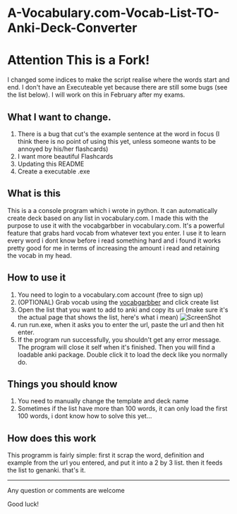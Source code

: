 # A-Vocabulary.com-Vocab-List-TO-Anki-Deck-Converter
# Attention This is a Fork!
I changed some indices to make the script realise where the words start and end. I don't have an Executeable yet because there are still some bugs (see the list below). I will work on this in February after my exams.
## What I want to change.
1. There is a bug that cut's the example sentence at the word in focus (I think there is no point of using this yet, unless someone wants to be annoyed by his/her flashcards)
2. I want more beautiful Flashcards
3. Updating this README
4. Create a executable .exe

## What is this

This is a a console program which i wrote in python. It can automatically create deck based on any list in vocabulary.com. I made this with the purpose to use it with the vocabgarbber in vocabulary.com. It's a powerful feature that grabs hard vocab from whatever text you enter. I use it to learn every word i dont know before i read something hard and i found it works pretty good for me in terms of increasing the amount i read and retaining the vocab in my head.

## How to use it

1. You need to login to a vocabulary.com account (free to sign up)
2. (OPTIONAL) Grab vocab using the <a href="https://www.vocabulary.com/lists/vocabgrabber">vocabgarbber</a> and click create list
3. Open the list that you want to add to anki and copy its url (make sure it's the actual page that shows the list, here's what i mean)
![ScreenShot](https://user-images.githubusercontent.com/23391683/60378704-111dad80-99ec-11e9-93c8-8c74a4727cc4.PNG)
4. run run.exe, when it asks you to enter the url, paste the url and then hit enter.
5. If the program run successfully, you shouldn't get any error message. The program will close it self when it's finished. Then you will find a loadable anki package. Double click it to load the deck like you normally do.

## Things you should know
1. You need to manually change the template and deck name
2. Sometimes if the list have more than 100 words, it can only load the first 100 words, i dont know how to solve this yet...

## How does this work

This programm is fairly simple: first it scrap the word, definition and example from the url you entered, and put it into a 2 by 3 list. then it feeds the list to genanki. that's it. 


___
Any question or comments are welcome

Good luck!
